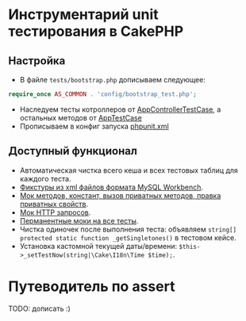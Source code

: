 # Инструментарий unit тестирования в CakePHP

## Настройка
* В файле `tests/bootstrap.php` дописываем следующее:
```php
require_once AS_COMMON . 'config/bootstrap_test.php';
```
* Наследуем тесты котроллеров от [AppControllerTestCase](AppControllerTestCase.php), а остальных методов от [AppTestCase](AppTestCase.php)
* Прописываем в конфиг запуска [phpunit.xml](phpunit.xml)

## Доступный функционал
* Автоматическая чистка всего кеша и всех тестовых таблиц для каждого теста.
* [Фикстуры из xml файлов формата MySQL Workbench](Fixture).
* [Мок методов, констант, вызов приватных методов, правка приватных свойств](HttpClientMock).
* [Мок HTTP запросов](HttpClientMock).
* [Перманентные моки на все тесты](PermanentMocks).
* Чистка одиночек после выполнения теста: объявляем ```string[] protected static function _getSingletones()``` в тестовом кейсе.
* Установка кастомной текущей даты/времени: ```$this->_setTestNow(string|\Cake\I18n\Time $time);```.
 
# Путеводитель по assert
TODO: дописать :)